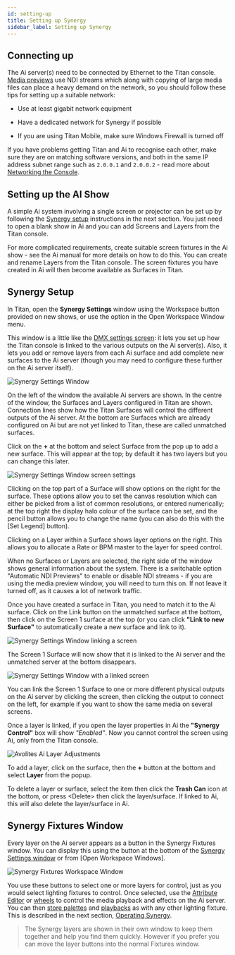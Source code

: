 ```yaml
---
id: setting-up 
title: Setting up Synergy
sidebar_label: Setting up Synergy
---
```


Connecting up
-------------

The Ai server(s) need to be connected by Ethernet to the Titan console.
[Media previews](operating-synergy.md#media-viewer) use NDI streams which along with copying of large media
files can place a heavy demand on the network, so you should follow
these tips for setting up a suitable network:

-   Use at least gigabit network equipment

-   Have a dedicated network for Synergy if possible

-   If you are using Titan Mobile, make sure Windows Firewall is turned
    off

If you have problems getting Titan and Ai to recognise each other, make
sure they are on matching software versions, and both in the same IP
address subnet range such as `2.0.0.1` and `2.0.0.2` - read more about [Networking the Console](../networking.md).

Setting up the AI Show
----------------------

A simple Ai system involving a single screen or projector can be set up
by following the [Synergy setup](#synergy-setup) instructions in the next section. You
just need to open a blank show in Ai and you can add Screens and Layers
from the Titan console.

For more complicated requirements, create suitable screen fixtures in
the Ai show - see the Ai manual for more details on how to do this. You
can create and rename Layers from the Titan console. The screen fixtures
you have created in Ai will then become available as Surfaces in Titan.

Synergy Setup
-------------

In Titan, open the **Synergy Settings** window using the Workspace button
provided on new shows, or use the option in the Open Workspace Window
menu.

This window is a little like the [DMX settings screen](../system-settings/the-system-menu.md#dmx-settings): it lets you set up
how the Titan console is linked to the various outputs on the Ai
server(s). Also, it lets you add or remove layers from each Ai surface
and add complete new surfaces to the Ai server (though you may need to
configure these further on the Ai server itself).

![Synergy Settings Window](/docs/images/Synergy-Settings-Window.png)

On the left of the window the available Ai
servers are shown. In the centre of the window, the Surfaces and Layers
configured in Titan are shown. Connection lines show how the Titan
Surfaces will control the different outputs of the Ai server. At the
bottom are Surfaces which are already configured on Ai but are not yet
linked to Titan, these are called unmatched surfaces.

Click on the **+** at the bottom and select Surface from the pop up to add a
new surface. This will appear at the top; by default it has two layers
but you can change this later.

![Synergy Settings Window screen settings](/docs/images/Synergy-Settings-Window-screen-settings.png)

Clicking on the top part of a Surface will
show options on the right for the surface. These options allow you to
set the canvas resolution which can either be picked from a list of
common resolutions, or entered numerically; at the top right the display
halo colour of the surface can be set, and the pencil button allows you
to change the name (you can also do this with the \[Set Legend\]
button).

Clicking on a Layer within a Surface shows layer options on the right.
This allows you to allocate a Rate or BPM master to the layer for speed
control.

When no Surfaces or Layers are selected, the right side of the window
shows general information about the system. There is a switchable option
"Automatic NDI Previews" to enable or disable NDI streams - if you are
using the media preview window, you will need to turn this on. If not
leave it turned off, as it causes a lot of network traffic.

Once you have created a surface in Titan, you need to match it to the Ai
surface. Click on the Link button on the unmatched surface at the
bottom, then click on the Screen 1 surface at the top (or you can click
**"Link to new Surface"** to automatically create a new surface and link to
it).

![Synergy Settings Window linking a screen](/docs/images/Synergy-Settings-Window-linking-a-screen.png)

The Screen 1 Surface will now show that it is linked to the Ai server and the unmatched server at the bottom disappears.

![Synergy Settings Window with a linked screen](/docs/images/Synergy-Settings-Window-with-a-linked-screen.png)

You can link the Screen 1 Surface to one or more different physical
outputs on the Ai server by clicking the screen, then clicking the
output to connect on the left, for example if you want to show the same
media on several screens.

Once a layer is linked, if you open the layer properties in Ai the
**"Synergy Control"** box will show *"Enabled"*. Now you cannot control the
screen using Ai, only from the Titan console.

![Avolites Ai Layer Adjustments](/docs/images/Avolites-Ai-Layer-Adjustments.png)

To add a layer, click on the surface, then the **+** button at the bottom
and select **Layer** from the popup.

To delete a layer or surface, select the item then click the **Trash Can**
icon at the bottom, or press \<Delete\> then click the layer/surface. If
linked to Ai, this will also delete the layer/surface in Ai.

Synergy Fixtures Window
-----------------------

Every layer on the Ai server appears as a button in the Synergy Fixtures
window. You can display this using the button at the bottom of the
[Synergy Settings window](#synergy-setup) or from \[Open Workspace Windows\].

![Synergy Fixtures Workspace Window](/docs/images/Synergy-Fixtures-Workspace-Window.png)

You use these buttons to select one or more layers for control, just as
you would select lighting fixtures to control. Once selected, use the
[Attribute Editor](operating-synergy.md#attribute-editor-for-controlling-ai-layers) or [wheels](../controlling-fixtures/using-the-select-buttons-and-wheels.md#changing-attributes-using-the-wheels) to control the media playback and effects on
the Ai server. You can then [store palettes](../palettes/creating-palettes.md) and [playbacks](../cues/creating-a-cue.md#creating-a-cue) as with any
other lighting fixture. This is described in the next section, [Operating Synergy](operating-synergy.md).

> The Synergy layers are shown in their own window to keep them
together and help you find them quickly. However if you prefer you
can move the layer buttons into the normal Fixtures window.